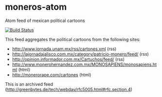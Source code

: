 # moneros-atom
Atom feed of mexican political cartoons

[![Build Status](https://travis-ci.org/josketres/moneros-atom.svg?branch=master)](https://travis-ci.org/josketres/moneros-atom)

This feed aggregates the political cartoons from the following sites:
* http://www.jornada.unam.mx/rss/cartones.xml (rss)
* http://lajornadajalisco.com.mx/category/patricio-monero/feed/ (rss)
* http://opinion.informador.com.mx/Cartuchos/feed/ (rss)
* http://www.monerohernandez.com.mx/MONOSAPIENS/monosapiens.html (html)
* http://monerorape.com/cartones (html)


This is an archived feed (http://greenbytes.de/tech/webdav/rfc5005.html#rfc.section.4)
